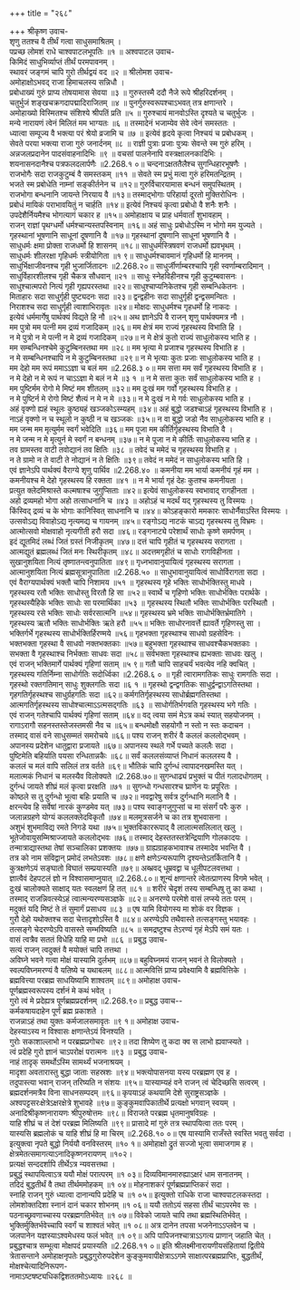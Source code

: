 +++
title = "२६८"

+++
श्रीकृष्ण उवाच-  
शृणु ततश्च वै तीर्थं गत्वा साधुसमाश्रितम् ।  
पप्रच्छ लोमशं राधे चाश्वपाटलभूपतिः ॥१ ॥
अश्वपाटल उवाच-  
किमिदं साधुभिर्व्याप्तं तीर्थं परमपावनम् ।  
स्थावरं जङ्गमं चापि गुरो तीर्थद्वयं वद ॥२ ॥
श्रीलोमश उवाच-  
अमोहाक्षोऽभवद् राजा हिमाचलस्य सन्निधौ ।  
प्रबोधाख्यं गुरुं प्राप्य तोषयामास सेवया ॥३ ॥
गुरुस्तस्मै ददौ नैजे रूपे श्रीहरिदर्शनम् ।  
चतुर्भुजं शङ्खचक्रगदापद्मादिराजितम् ॥४ ॥
पुनर्गुरुस्वरूपश्चाऽभवत् तत्र क्षणान्तरे ।  
अमोहाख्यो विस्मितश्च संशिश्ये श्रीपतिं प्रति ॥५ ॥
गुरुश्चायं मानवोऽस्ति दृश्यते च चतुर्भुजः ।  
मन्ये नारायणं त्वेनं मिलितं मम भाग्यतः ॥६ ॥
तस्मादेनं भजाम्येव सेवे त्वेनं समस्ततः ।  
ध्यात्वा सम्पूज्य वै भक्त्या परं श्रेयो व्रजामि च ॥७ ॥
इत्येवं हृदये कृत्वा निश्चयं च प्रबोधकम् ।  
सेवते परया भक्त्या राजा गुरुं जनार्दनम् ॥८ ॥
राज्ञी पुत्राः प्रजाः पुत्र्यः सेवन्ते स्म गुरुं हरिम् ।  
अन्नजलप्रदानेन पादसंवाहनादिभिः ॥९ ॥
वचसां पालनेनापि वस्त्रक्षालनकादिभिः ।  
शयनासनदानैश्च पत्रफलदलार्पणैः ॥2.268.१ ०॥
चन्दनाऽक्षततैलैश्च सुगन्धिहारभूषणैः ।  
राजभोगैः सदा राजकुटुम्बं वै समस्तकम् ॥११ ॥
सेवते स्म प्रभुं मत्वा गुरुं हरिमतन्द्रितम् ।  
भजते स्म प्रबोधेति नाम्नां सङ्कीर्तनेन च ॥१२॥
गुरुर्विचारयामास बन्धनं समुपस्थितम् ।  
राजभोगा बन्धनानि जायन्ते निरयाय वै ॥१३॥
तस्माद्भोगाः परिहार्या दूरतो मुक्तिरोधिनः ।  
प्रबोधं मायिकं पराभावयितुं न चार्हति ॥१४॥
इत्येवं निश्चयं कृत्वा प्रबोधो वै शनैः शनैः ।  
उपदेशैर्नियमैश्च भोगत्यागं चकार ह ॥१५॥
अमोहाक्षाय च प्राह धर्मवार्तां शुभावहाम् ।  
राजन् राज्ञां पृथग्धर्मो धर्मश्चान्यस्तपस्विनाम् ॥१६॥
अहं साधुः प्रबोधोऽस्मि न भोगो मम युज्यते ।  
गृहस्थानां भूषणानि साधूनां दूषणानि वै ॥१७॥
गृहस्थानां दूषणानि साधूनां भूषणानि वै ।  
साधुधर्मः क्षमा प्रोक्ता राजधर्मो हि शासनम् ॥१८॥
साधुधर्मस्त्रिषवणं राजधर्मो ह्यवभृथम् ।  
साधुधर्मः शीलरक्षा गृहिधर्मः स्त्रीयोगिता ॥१ ९॥
साधुधर्मश्चावमानं गृहिधर्मो हि माननम् ।  
साधुर्भिक्षाजीवनश्च गृही भुजार्जितादनः ॥2.268.२०॥
साधुर्जीर्णाम्बरश्चापि गृही स्वर्णाम्बरादिमान् ।  
साधुर्विहारशीलश्च गृही चैकत्र सौधवान् ॥२१ ॥
साधुः स्नेहविहीनश्च गृही कुटुम्बवासनः ।  
साधुश्चात्मपरो नित्यं गृही गृह्यपरस्तथा ॥२२॥
साधुश्चाप्यनिकेतश्च गृही सम्बन्धिकेतनः ।  
मिताहारः सदा साधुर्गृही पुष्ट्यदनः सदा ॥२३॥
द्वन्द्वहीनः सदा साधुर्गृही द्वन्द्वसमन्वितः ।  
निराशश्च सदा साधुर्गृही त्वाशाभिरावृतः ॥२४॥
मोक्षदः साधुधर्मश्च गृहधर्मो हि नाकदः ।  
इत्येवं धर्ममार्गेषु पार्थक्यं विद्यते हि नौ ॥२५॥
अथ ज्ञानेऽपि वै राजन् शृणु पार्थक्यमत्र नौ ।  
मम पुत्रो मम पत्नी मम द्रव्यं गजादिकम् ॥२६॥
मम क्षेत्रं मम राज्यं गृहस्थस्य विभाति हि ।  
न मे पुत्रो न मे पत्नी न मे द्रव्यं गजादिकम् ॥२७॥
न मे क्षेत्रं कुतो राज्यं साधुलोकस्य भाति ह ।  
मम सम्बन्धिनश्चेमे कुटुम्बिनस्तथा मम ॥२८॥
मम भृत्या मे प्रजाश्च गृहस्थस्य विभाति ह ।  
न मे सम्बन्धिनश्चापि न मे कुटुम्बिनस्तथा ॥२९॥
न मे भृत्याः कुतः प्रजाः साधुलोकस्य भाति ह ।  
मम देहो मम रूपं ममाऽऽज्ञा च बलं मम ॥2.268.३ ०॥
मम सत्ता मम सर्वं गृहस्थस्य विभाति ह ।  
न मे देहो न मे रूपं न चाऽऽज्ञा मे बलं न मे ॥३ १ ॥
न मे सत्ता कुतः सर्वं साधुलोकस्य भाति ह ।  
मम पुष्टिर्मम रोगो मे मिष्टं मम शीतलम् ॥३२॥
मम दुःखं मम गर्वो गृहस्थस्य विभाति ह ।  
न मे पुष्टिर्न मे रोगो मिष्टं शैत्यं न मे न मे ॥३३॥
न मे दुःखं न मे गर्वः साधुलोकस्य भाति ह ।  
अहं वृक्णो ह्यहं स्थूलः कुष्ठ्यहं खञ्जकोऽस्म्यहम् ॥३४॥
अहं बुद्धो जडश्चाऽहं गृहस्थस्य विभाति ह ।  
नाऽहं वृक्णो न च स्थूलो न कुष्ठी न च खञ्जकः ॥३५॥
न वा बुद्धो जडो नैव साधुलोकस्य भाति ह ।  
मम जन्म मम मृत्युर्मम स्वर्गं भवेदिति ॥३६॥
मम पूजा मम कीर्तिर्गृहस्थस्य विभाति वै ।  
न मे जन्म न मे मृत्युर्न मे स्वर्गं न बन्धनम् ॥३७॥
न मे पूजा न मे कीर्तिः साधुलोकस्य भाति ह ।  
तव ग्रामस्तव वाटी तवोद्यानं तव क्षितिः ॥३८ ॥
तवेदं च ममेदं च गृहस्थस्य विभाति ह ।  
न ते ग्रामो न ते वाटी ते नोद्यानं न ते क्षितिः ॥३९॥
तवेदं न ममेदं न साधुलोकस्य भाति हि ।  
एवं ज्ञानेऽपि पार्थक्यं वैराग्ये शृणु पार्थिव ॥2.268.४० ॥
कमनीया मम भार्या कमनीयं गृहं मम ।  
कमनीयश्च मे देहो गृहस्थस्य हि रक्तता ॥४१ ॥
न मे भार्या गृहं देहः कुतश्च कमनीयता ।  
प्रत्युत क्लेदमिश्रास्ते कल्मषाश्च जुगुप्सिताः ॥४२॥
इत्येवं साधुलोकस्य स्वभावाद् रागहीनता ।  
अहो द्रव्यमहो भोगा अहो तत्साधनानि च ॥४३ ॥
अहोऽहं च मदर्थं यद् गृहस्थस्य तु विस्मयः ।  
किंस्विद् द्रव्यं च के भोगाः कानिस्वित् साधनानि च ॥४४॥
कोऽहङ्कारो ममकारः साधोर्नैवाऽस्ति विस्मयः ।  
उत्सवोऽद्य विवाहोऽद्य नृत्यमद्य च गायनम् ॥४५॥
रङ्गोऽद्य नाटकं चाऽद्य गृहस्थस्य तु विभ्रमः ।  
आत्मोत्सवो मोक्षवाहो नृत्यगीती हरौ सदा ॥४६॥
रङ्गनाट्ये परेशार्थं साधोः कृष्णे समर्पणम् ।  
इदं द्यूतमिदं लब्धं जितं ग्रस्तं निजीकृतम् ॥४७॥
दत्तं चापि गृहीतं च गृहस्थस्य सरागता ।  
आत्मद्युतं ब्रह्मलब्धं जितं मनः स्थिरीकृतम् ॥४८॥
अदत्तमगृहीतं च साधोः रागविहीनता ।  
सुखानुशयिता नित्यं तृष्णातन्त्वनुपातिता ॥४९॥
गृध्नभावानुयायित्वं गृहस्थस्य सरागता ।  
आत्मानुशयिता नित्यं ब्रह्मसूत्रानुपातिता ॥2.268.५० ॥
साधुभावानुयायित्वं साधोर्विरागता सदा ।  
एवं वैराग्यपार्थक्यं भक्तौ चापि निशामय ॥५१ ॥
गृहस्थस्य गृहे भक्तिः साधोर्भक्तिस्तु माधवे ।  
गृहस्थस्य रतौ भक्तिः साधोस्तु विरतौ हि सा ॥५२॥
स्वार्थे च गृहिणो भक्तिः साधोर्भक्तिः परार्थके ।  
गृहस्थस्यैहिके भक्तिः साधोः सा परमार्थिका ॥५३ ॥
गृहस्थस्य स्थितौ भक्तिः साधोर्भक्तिः परस्थितौ ।  
गृहस्थस्य रसे भक्तिः साधोः सर्वरसात्मनि ॥५४॥
गृहस्थस्य भ्रमे भक्तिः साधोर्भक्तिर्भ्रमातिगे ।  
गृहस्थस्य ऋतौ भक्तिः साधोर्भक्तिः ऋते हरौ ॥५५॥
भक्तिः साधोरनावर्त्ते ह्यावर्ते गृहिणस्तु सा ।  
भक्तिर्गर्भे गृहस्थस्य साधोर्भक्तिर्हिरण्मये ॥५६॥
गृहभक्ता गृहस्थाश्च साधवो ग्रहसेविनः ।  
भक्तभक्ता गृहस्था वै साधवो नक्तभक्तकाः ॥५७॥
बहुभक्ता गृहस्थाश्च साधवश्चैकभक्तकाः ।  
सभक्ता वै गृहस्थाश्च निर्भक्ताः साधवः सदा ॥५८॥
सर्वभक्ता गृहस्थाश्च ह्यभक्ताः साधवः खलु ।  
एवं राजन् भक्तिमार्गे पार्थक्यं गृहिणां सताम् ॥५ ९॥
गतौ चापि साहचर्यं भवत्येव नहि क्वचित् ।  
गृहस्थस्य गतिर्निम्ना साधोर्गतिः सदोर्ध्विका ॥2.268.६ ० ॥
गृही त्वारामगतिकः साधुः रामगतिः सदा ।  
गृहस्थो रक्तगतिमान् साधुः शुक्लगतिः सदा ॥६ १ ॥
गृहस्थो द्वन्द्वगतिकः साधुर्द्वन्द्वाऽगतिस्तथा ।  
गृहगतिर्गृहस्थश्च साधुर्ग्रहगतिः सदा ॥६२॥
कर्मगतिर्गृहस्थस्य साधोर्ब्रह्मगतिस्तथा ।  
आत्मगतिर्गृहस्थस्य साधोश्चात्माऽऽत्मसद्गतिः ॥६३ ॥
साधोर्गतिर्भगवति गृहस्थस्य भगे गतिः ।  
एवं राजन् गतेश्चापि पार्थक्यं गृहिणां सताम् ॥६४॥
वद् त्वया समं मेऽत्र कथं स्यात् सहयोजनम् ।  
रागाऽरागौ सहनस्तस्तेजस्तमसी नैव च ॥६५॥
बन्धमोक्षौ सहयोगौ न स्तो न स्तः कदाचन ।  
तस्माद् वासं वने साधुसम्मतं समरोचये ॥६६॥
पश्य राजन् शरीरं वै कललं कललोद्भवम् ।  
अपानस्य प्रदेशेन धातुद्वारा प्रजायते ॥६७॥
अपानस्य स्थले गर्भे पच्यते कललैः सदा ।  
पुष्टिमेति बहिर्याति पयसा रन्धितान्नकैः ॥६८॥
सर्वं कललसंव्याप्तं निधानं कललस्य वै ।  
कललं च मलं वापि सलिलं तत्र वर्तते ॥६९॥
भौतिकं चापि दुर्गन्धं त्वापादनखमस्ति यत् ।  
मलात्मकं निधानं च मलस्यैव विलोक्यते ॥2.268.७०॥
सुगन्धाढ्यं प्रभुक्तं च पीतं गलादधोगतम् ।  
दुर्गन्धं जायते शीघ्रं मलं कृत्वा प्ररक्षति ॥७१ ॥
सुगन्धो गन्धसारश्च घ्राणेन यः प्रपूरितः ।  
कोष्ठले स तु दुर्गन्धो भूत्वा बहिः प्रयाति च ॥७२॥
नवद्वारेषु सर्वत्र दुर्गन्धानि मलानि वै ।  
क्षरन्त्येव हि सर्वेषां नारकं कुण्डमेव यत् ॥७३॥
पश्य स्वाङ्गजुगुप्सां च मा संसर्गं परैः कुरु ।  
जलान्नग्रहणे योग्यं कललक्लेदविकृतौ ॥७४॥
मलमूत्रसर्जने च का तत्र शुभवासना ।  
अशुभं शुभमाविद्य रमते निगडे यथा ॥७५॥
भुक्तविकाररूपाद् वै लालात्मसलिलात् खलु ।  
भूतेजोवायुसम्मिश्राज्जायते कललोद्भवः ॥७६॥
तस्माद् देहस्ततस्तत्रेन्द्रियाणि गोलकादयः ।  
तन्मात्राद्यास्तथा तेषां सञ्चालिका प्रशक्तयः ॥७७॥
ग्राह्यग्राहकभावाश्च तस्मादेव भवन्ति वै ।  
तत्र को नाम संविद्वान् प्रमोदं लभतेऽवशः ॥७८॥
क्षणे क्षणेऽन्यरूपाणि दृश्यन्तेऽतर्कितानि वै ।  
कुत्रक्षणेऽयं सङ्घातो विघातं सम्प्रयास्यति ॥७९॥
अब्भ्रवद् धूम्रवद्वा च धूलीपटलवत्तथा ।  
ज्ञात्वैवं देहपटलं ज्ञो न विश्वासमाप्नुयात् ॥2.268.८०॥
शून्यं क्षणान्तरे त्वेतत्प्राणस्य विगमे भवेत् ।  
दुःखं चालोक्यते साक्षाद् यतः स्वलक्षणं हि तत् ॥८१ ॥
शरीरं चेदृशं तस्य सम्बन्धिषु तु का कथा ।  
तस्माद् राजन्निवत्स्येऽहं त्वात्मन्यरण्यसञ्ज्ञके ॥८२॥
अनरण्ये परमेशे वासं लप्स्ये ततः परम् ।  
मदुक्तं यदि मिष्टं ते तं सुमार्गं प्रसाधय ॥८३ ॥
एष यामि वियोगस्य मा शोकं वर विज्ञक ।  
गुरौ देहो यथोक्तश्च सदा चेत्तादृशोऽस्ति वै ॥८४॥
अरण्येऽपि तथैवास्ते तत्सङ्गस्तु भयावहः ।  
तत्सङ्गे चेदरण्येऽपि वासस्ते सम्भविष्यति ॥८५ ॥
समद्रष्टुश्च तेऽरण्यं गृहं मेऽपि समं यतः ।  
वासं त्वत्रैव सततं विधेहि याहि मा प्रभो ॥८६ ॥
प्रबुद्ध उवाच-  
सत्यं राजन् त्वदुक्तं वै मयोक्तं चापि तत्तथा ।  
अविघ्ने भवने गत्वा मोक्षं यास्यामि दुर्लभम् ॥८७॥
बहुविघ्नमयं राजन् भवनं ते विलोक्यते ।  
स्वल्पविघ्नमरण्यं वै यतिष्ये च यथाबलम् ॥८८॥
आत्मवित्तिं प्राप्य प्रवेक्ष्यामि वै ब्रह्मवित्तिके ।  
ब्रह्मवित्त्या परब्रह्म साधयिष्यामि शाश्वतम् ॥८९॥
अमोहाक्ष उवाच-  
पूर्णब्रह्मस्वरूपस्य दर्शनं मे कथं भवेत् ।  
गुरो त्वं मे प्रदेह्यत्र पूर्णब्रह्मप्रदर्शनम् ॥2.268.९०॥
प्रबुद्ध उवाच--  
कर्मकषायदाहेन पूर्णं ब्रह्म प्रकाशते ।  
राजन्नाऽहं तथा युक्तः कर्मजालसमावृतः ॥९ १॥
अमोहाक्ष उवाच-  
देहस्याऽस्य न विश्वासः क्षणान्तेऽयं विनश्यति ।  
गुरोः सकाशाल्लाभो न परब्रह्मप्रगोचरः ॥९२॥
तदा शिष्येण तु कदा क्व स लाभो ह्यवाप्स्यते ।  
त्वं प्रदेहि गुरो ज्ञानं चाऽपरोक्षं परात्मनः ॥९३ ॥
प्रबुद्ध उवाच-  
नाहं तादृक् समर्थोऽस्मि सामर्थ्यं भजनाश्रयम् ।  
मादृशा अवतारास्तु बुद्धा जाताः सहस्रशः ॥९४॥
भक्त्योपासनया यस्य परब्रह्मण एव ह ।  
तदुपास्त्या भवान् राजन् तरिष्यति न संशयः ॥९५॥
यास्याम्यहं वने राजन् त्वं चेदिच्छसि सत्वरम् ।  
ब्रह्मदर्शनमत्रैव विना साधनसम्पदम् ॥९६॥
कृपयाऽहं कथयामि देशे सुराष्ट्रसञ्ज्ञके ।  
अश्वपट्टसरःक्षेत्रेऽक्षरक्षेत्रे शुभावहे ॥९७॥
कुङ्कुमवापिकातीर्थे प्रत्यक्षो भगवान् स्वयम् ।  
अनादिश्रीकृष्णनारायणः श्रीपुरुषोत्तमः ॥९८॥
विराजते परब्रह्म धृतमानुषविग्रहः ।  
याहि शीघ्रं च तं देशं परब्रह्म मिलिष्यति ॥९९॥
प्रासादे मां गुरुं तत्र स्थापयित्वा ततः परम् ।  
यास्यसि ब्रह्मलोकं च याहि शीघ्रं हि मा चिरम् ॥2.268.१० ०॥
एष यास्यामि राजँस्ते स्वस्ति भवतु सर्वदा ।  
इत्युक्त्वा नृपते बुद्धो निर्ययौ वनविस्तरम् ॥१० १॥
अमोहाक्षो द्रुतं सज्जो भूत्वा समाजगाम ह ।  
क्षेत्रमेतत्समागत्याऽनादिकृष्णनरायणम् ॥१०२।  
प्रत्यक्षं सन्ददर्शापि तीर्थेऽत्र न्यवसत्तथा ।  
प्रबुद्धं स्थापयित्वाऽत्र ययौ मोक्षं परात्परम् ॥१ ०३॥
दिव्यविमानमारुह्याऽक्षरं धाम सनातनम् ।  
तदिदं बुद्धतीर्थं वै तथा तीर्थममोहकम् ॥१ ०४॥
मोहनाशकरं पूर्णब्रह्मप्राप्तिकरं सदा ।  
स्नाहि राजन् गुरुं ध्यात्वा दानान्यपि प्रदेहि च ॥१ ०५॥
इत्युक्तो राधिके राजा चाश्वपाटलकस्तदा ।  
लोमशोक्तदिशा स्नानं दानं चकार शोभनम् ॥१ ०६॥
ययौ ततोऽयं सहसा तीर्थं चाऽपरमेव सः ।  
पठनाच्छ्रवणाच्चास्य परब्रह्मगतिर्भवेत् ॥१ ०७॥
विवेको जायते चापि तथा ब्रह्मस्थितिर्भवेत् ।  
भुक्तिर्मुक्तिर्भवेच्चापि स्वर्गं च शाश्वतं भवेत् ॥१ ०८॥
अत्र दानेन तपसा भजनेनाऽऽप्लवेन च ।  
जलपानेन यज्ञस्याऽश्वमेधस्य फलं भवेत् ॥१ ०९॥
अपि पापिजनश्चात्राऽऽगत्य प्राणान् जहाति चेत् ।  
प्रबुद्धश्चात्र सम्भूत्वा मोक्षपदं प्रयास्यति ॥2.268.११ ०॥
इति श्रीलक्ष्मीनारायणीयसंहितायां द्वितीये त्रेतासन्ताने अमोहाक्षनृपतेः प्रबुद्धगुरोरुपदेशेन कुङ्कुमवापीक्षेत्राऽऽगमे साक्षात्परब्रह्मप्राप्तिः, बुद्धतीर्थं, मोक्षश्चेत्यादिनिरूपण-  
नामाऽष्टषष्ट्यधिकद्विशततमोऽध्यायः ॥२६८ ॥
    
